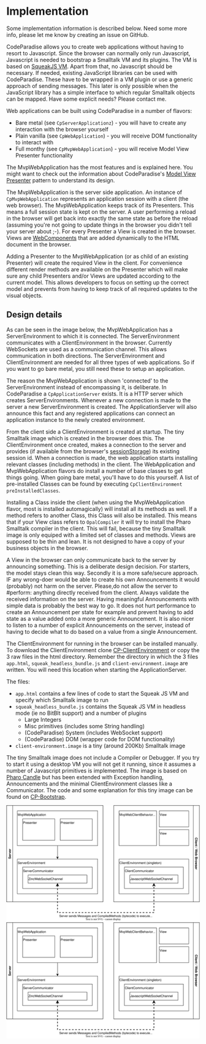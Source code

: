 # Implementation

Some implementation information is described below. Need some more info, please let me know by creating an issue on GitHub.

CodeParadise allows you to create web applications without having to resort to Javascript. Since the browser can normally only run Javascript, Javascript is needed to bootstrap a Smalltalk VM and its plugins. The VM is based on [SqueakJS VM](https://squeak.js.org). Apart from that, no Javascript should be necessary. If needed, existing JavaScript libraries can be used with CodeParadise. These have to be wrapped in a VM plugin or use a generic approach of sending messages. This later is only possible when the JavaScript library has a simple interface to which regular Smalltalk objects can be mapped. Have some explicit needs? Please contact me.

Web applications can be built using CodeParadise in a number of flavors:
* Bare metal (see `CpServerApplicationz`) - you will have to create any interaction with the browser yourself
* Plain vanilla (see `CpWebApplication`) - you will receive DOM functionality to interact with
* Full monthy (see `CpMvpWebApplication`) - you will receive Model View Presenter functionality

The MvpWebApplication has the most features and is explained here. You might want to check out the information about CodeParadise's [Model View Presenter](./MVP.md) pattern to understand its design.

The MvpWebApplication is the server side application. An instance of `CpMvpWebApplication` represents an application session with a client (the web browser). The MvpWebApplication keeps track of its Presenters. This means a full session state is kept on the server. A user performing a reload in the browser will get back into exactly the same state as before the reload (assuming you're not going to update things in the browser you didn't tell your server about ;-). For every Presenter a View is created in the browser. Views are [WebComponents](https://developer.mozilla.org/en-US/docs/Web/Web_Components) that are added dynamically to the HTML document in the browser.

Adding a Presenter to the MvpWebApplication (or as child of an existing Presenter) will create the required View in the client. For convenience different render methods are available on the Presenter which will make sure any child Presenters and/or Views are updated according to the current model. This allows developers to focus on setting up the correct model and prevents from having to keep track of all required updates to the visual objects.

## Design details

As can be seen in the image below, the MvpWebApplication has a ServerEnvironment to which it is connected. The ServerEnvironment communicates with a ClientEnvironment in the browser. Currently WebSockets are used as a communication channel. This allows communication in both directions. The ServerEnvironment and ClientEnvironment are needed for all three types of web applications. So if you want to go bare metal, you still need these to setup an application.

The reason the MvpWebApplication is shown 'connected' to the ServerEnvironment instead of encompassing it, is deliberate. In CodeParadise a `CpApplicationServer` exists. It is a HTTP server which creates ServerEnvironments. Whenever a new connection is made to the server a new ServerEnvironment is created. The ApplicationServer will also announce this fact and any registered applications can connect an application instance to the newly created environment.

From the client side a ClientEnvironment is created at startup. The tiny Smalltalk image which is created in the browser does this. The ClientEnvironment once created, makes a connection to the server and provides (if available from the browser's [sessionStorage](https://developer.mozilla.org/en-US/docs/Web/API/Window/sessionStorage)) its existing session id. When a connection is made, the web application starts installing relevant classes (including methods) in the client. The WebApplication and MvpWebApplication flavors do install a number of base classes to get things going. When going bare metal, you'll have to do this yourself. A list of pre-installed Classes can be found by executing `CpClientEnvironment preInstalledClasses`.

Installing a Class inside the client (when using the MvpWebApplication flavor, most is installed automagically) will install all its methods as well. If a method refers to another Class, this Class will also be installed. This means that if your View class refers to `OpalCompiler` it will try to install the Pharo Smalltalk compiler in the client. This will fail, because the tiny Smalltalk image is only equiped with a limited set of classes and methods. Views are supposed to be thin and lean. It is not designed to have a copy of your business objects in the browser.

A View in the browser can only communicate back to the server by announcing something. This is a deliberate design decision. For starters, the model stays clean this way. Secondly it is a more safe/secure approach. IF any wrong-doer would be able to create his own Announcements it would (probably) not harm on the server. Please,do not allow the server to #perform: anything directly received from the client. Always validate the received information on the server. Having meaningful Announcements with simple data is probably the best way to go. It does not hurt performance to create an Announcement per state for example and prevent having to add state as a value added onto a more generic Announcement. It is also nicer to listen to a number of explicit Announcements on the server, instead of having to decide what to do based on a value from a single Announcement.

The ClientEnvironment for running in the browser can be installed manually. To download the ClientEnvironment clone [CP-ClientEnvironment](https://github.com/ErikOnBike/CP-ClientEnvironment) or copy the 3 raw files in the html directory. Remember the directory in which the 3 files `app.html`, `squeak_headless_bundle.js` and `client-environment.image` are written. You will need this location when starting the ApplicationServer.

The files:
* `app.html` contains a few lines of code to start the Squeak JS VM and specify which Smalltalk image to run
* `squeak_headless_bundle.js` contains the Squeak JS VM in headless mode (ie no BitBlt support) and a number of plugins
   * Large Integers
   * Misc primitives (includes some String handling)
   * (CodeParadise) System (includes WebSocket support)
   * (CodeParadise) DOM (wrapper code for DOM functionality)
* `client-environment.image` is a tiny (around 200Kb) Smalltalk image

The tiny Smalltalk image does not include a Compiler or Debugger. If you try to start it using a desktop VM you will not get it running, since it assumes a number of Javascript primitives is implemented. The image is based on [Pharo Candle](https://github.com/carolahp/PharoCandleSrc) but has been extended with Exception handling, Announcements and the minimal ClientEnvironment classes like a Communicator. The code and some explanation for this tiny image can be found on [CP-Bootstrap](https://github.com/ErikOnBike/CP-Bootstrap).

![Design](./webapplication_design_detail.svg)
<img src="./webapplication_design_detail.svg">
